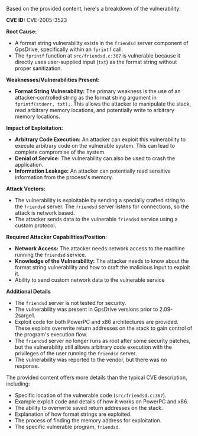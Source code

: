 Based on the provided content, here's a breakdown of the vulnerability:

**CVE ID:** CVE-2005-3523

**Root Cause:**
- A format string vulnerability exists in the `friendsd` server component of GpsDrive, specifically within an `fprintf` call.
- The `fprintf` function at `src/friendsd.c:367` is vulnerable because it directly uses user-supplied input (`txt`) as the format string without proper sanitization.

**Weaknesses/Vulnerabilities Present:**
- **Format String Vulnerability:** The primary weakness is the use of an attacker-controlled string as the format string argument in `fprintf(stderr, txt);`. This allows the attacker to manipulate the stack, read arbitrary memory locations, and potentially write to arbitrary memory locations.

**Impact of Exploitation:**
- **Arbitrary Code Execution:** An attacker can exploit this vulnerability to execute arbitrary code on the vulnerable system. This can lead to complete compromise of the system.
- **Denial of Service:** The vulnerability can also be used to crash the application.
- **Information Leakage:** An attacker can potentially read sensitive information from the process's memory.

**Attack Vectors:**
- The vulnerability is exploitable by sending a specially crafted string to the `friendsd` server. The `friendsd` server listens for connections, so the attack is network based.
- The attacker sends data to the vulnerable `friendsd` service using a custom protocol.

**Required Attacker Capabilities/Position:**
- **Network Access:** The attacker needs network access to the machine running the `friendsd` service.
- **Knowledge of the Vulnerability:** The attacker needs to know about the format string vulnerability and how to craft the malicious input to exploit it.
- Ability to send custom network data to the vulnerable service

**Additional Details**
- The `friendsd` server is not tested for security.
- The vulnerability was present in GpsDrive versions prior to 2.09-2sarge1.
- Exploit code for both PowerPC and x86 architectures are provided. These exploits overwrite return addresses on the stack to gain control of the program's execution flow.
- The `friendsd` server no longer runs as root after some security patches, but the vulnerability still allows arbitrary code execution with the privileges of the user running the `friendsd` server.
- The vulnerability was reported to the vendor, but there was no response.

The provided content offers more details than the typical CVE description, including:
- Specific location of the vulnerable code (`src/friendsd.c:367`).
- Example exploit code and details of how it works on PowerPC and x86.
- The ability to overwrite saved return addresses on the stack.
- Explanation of how format strings are exploited.
- The process of finding the memory address for exploitation.
- The specific vulnerable program, `friendsd`.